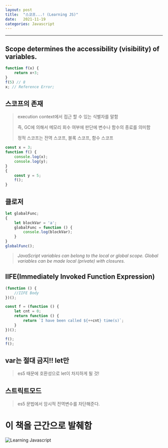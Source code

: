 ```yaml
---
layout: post
title:  "스코프...! (Learning JS)"
date:   2021-11-19
categories: Javascript
---
```

---
## Scope determines the accessibility (visibility) of variables.
```javascript
function f(x) {
    return x+3;    
}
f(5) // 8
x; // Reference Error;
```

## 스코프의 존재

> execution context에서 접근 할 수 있는 식별자를 말함
> 
> 즉, GC에 의해서 메모리 회수 여부에 판단에 변수나 함수의 종료를 의미함
>
> 정적 스코프는 전역 스코프, 블록 스코프, 함수 스코프
```javascript
const x = 3;
function f() {
    console.log(x);
    console.log(y);
}
{
    const y = 5;
    f();
}
```

## 클로저

```javascript
let globalFunc;
{
    let blockVar = 'a';
    globalFunc = function () {
        console.log(blockVar);
    }
}
globalFunc();
```

> *JavaScript variables can belong to the local or global scope.
> Global variables can be made local (private) with closures.*
> 

## IIFE(Immediately Invoked Function Expression)
```javascript
(function () {
    //IIFE Body
})();

const f = (function () {
    let cnt = 0;
    return function () {
        return `I have been called ${++cnt} time(s)`;
    }
})();

f();
f();
```

## var는 절대 금지!! let만

> es5 때문에 호환성으로 let이 차지하게 될 것!


## 스트릭트모드

> es5 문법에서 암시적 전역변수를 차단해준다.



# 이 책을 근간으로 발췌함
![Learning Javascript](https://www.hanbit.co.kr/data/books/B2328850940_l.jpg)
